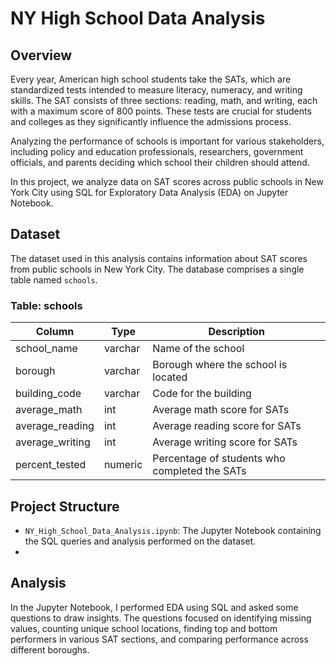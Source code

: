 # NY High School Data Analysis

## Overview
Every year, American high school students take the SATs, which are standardized tests intended to measure literacy, numeracy, and writing skills. The SAT consists of three sections: reading, math, and writing, each with a maximum score of 800 points. These tests are crucial for students and colleges as they significantly influence the admissions process.

Analyzing the performance of schools is important for various stakeholders, including policy and education professionals, researchers, government officials, and parents deciding which school their children should attend.

In this project, we analyze data on SAT scores across public schools in New York City using SQL for Exploratory Data Analysis (EDA) on Jupyter Notebook.

## Dataset
The dataset used in this analysis contains information about SAT scores from public schools in New York City. The database comprises a single table named `schools`.

### Table: schools
| Column          | Type     | Description                                     |
|-----------------|----------|-------------------------------------------------|
| school_name     | varchar  | Name of the school                              |
| borough         | varchar  | Borough where the school is located             |
| building_code   | varchar  | Code for the building                           |
| average_math    | int      | Average math score for SATs                     |
| average_reading | int      | Average reading score for SATs                  |
| average_writing | int      | Average writing score for SATs                  |
| percent_tested  | numeric  | Percentage of students who completed the SATs   |

## Project Structure
- `NY_High_School_Data_Analysis.ipynb`: The Jupyter Notebook containing the SQL queries and analysis performed on the dataset.
- 
## Analysis
In the Jupyter Notebook, I performed EDA using SQL and asked some questions to draw insights. The questions focused on identifying missing values, counting unique school locations, finding top and bottom performers in various SAT sections, and comparing performance across different boroughs.
